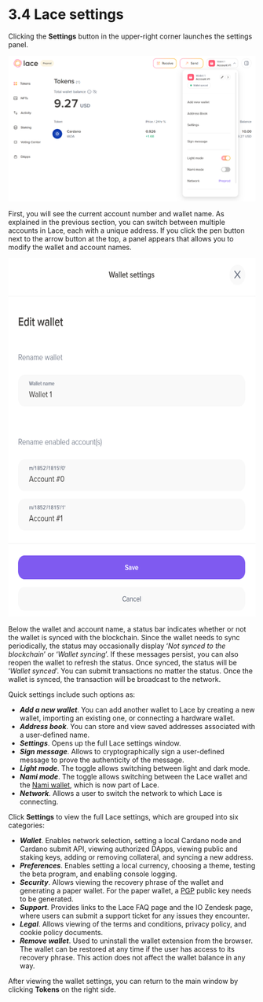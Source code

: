 # 3.4 Lace settings

Clicking the **Settings** button in the upper-right corner launches the settings panel.

![Settings panel account #1](images/03-04-01.png)

First, you will see the current account number and wallet name. As explained in the previous section, you can switch between multiple accounts in Lace, each with a unique address. If you click the pen button next to the arrow button at the top, a panel appears that allows you to modify the wallet and account names.

<img src="images/03-04-02.png" alt="Wallet name configuration panel" width="636" height="729">

Below the wallet and account name, a status bar indicates whether or not the wallet is synced with the blockchain. Since the wallet needs to sync periodically, the status may occasionally display ‘*Not synced to the blockchain*’ or ‘*Wallet syncing*’. If these messages persist, you can also reopen the wallet to refresh the status. Once synced, the status will be ‘*Wallet synced*’. You can submit transactions no matter the status. Once the wallet is synced, the transaction will be broadcast to the network.

Quick settings include such options as:

* ***Add a new wallet***. You can add another wallet to Lace by creating a new wallet, importing an existing one, or connecting a hardware wallet.
* ***Address book***. You can store and view saved addresses associated with a user-defined name.
* ***Settings***. Opens up the full Lace settings window.
* ***Sign message***. Allows to cryptographically sign a user-defined message to prove the authenticity of the message.
* ***Light mode***. The toggle allows switching between light and dark mode.
* ***Nami mode***. The toggle allows switching between the Lace wallet and the [Nami wallet](https://www.namiwallet.io/), which is now part of Lace.
* ***Network***. Allows a user to switch the network to which Lace is connecting.

Click **Settings** to view the full Lace settings, which are grouped into six categories:

* ***Wallet***. Enables network selection, setting a local Cardano node and Cardano submit API, viewing authorized DApps, viewing public and staking keys, adding or removing collateral, and syncing a new address.
* ***Preferences***. Enables setting a local currency, choosing a theme, testing the beta program, and enabling console logging.
* ***Security***. Allows viewing the recovery phrase of the wallet and generating a paper wallet. For the paper wallet, a [PGP](https://en.wikipedia.org/wiki/Pretty_Good_Privacy) public key needs to be generated.
* ***Support***. Provides links to the Lace FAQ page and the IO Zendesk page, where users can submit a support ticket for any issues they encounter.
* ***Legal***. Allows viewing of the terms and conditions, privacy policy, and cookie policy documents.
* ***Remove wallet***. Used to uninstall the wallet extension from the browser. The wallet can be restored at any time if the user has access to its recovery phrase. This action does not affect the wallet balance in any way.

After viewing the wallet settings, you can return to the main window by clicking **Tokens** on the right side.
